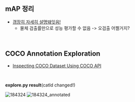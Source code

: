 ## mAP 정리
- [갱장히 자세히 설명돼잇음!](https://ctkim.tistory.com/79)  
  - 물체 검출률만으로 성능 평가할 수 없음 -> 오검출 어쩔거지?  

<br>

## COCO Annotation Exploration
- [Inspecting COCO Dataset Using COCO API](https://leimao.github.io/blog/Inspecting-COCO-Dataset-Using-COCO-API)  

<br>

**explore.py result**(catId changed!)  

![184324](https://user-images.githubusercontent.com/50016477/171102133-6b4de73f-f699-471c-8fd4-d93083ade4e8.jpg)
![184324_annotated](https://user-images.githubusercontent.com/50016477/171102146-e80643f2-c7d7-40fe-a0ea-df25ea0b8c66.jpg)
  
<br>

